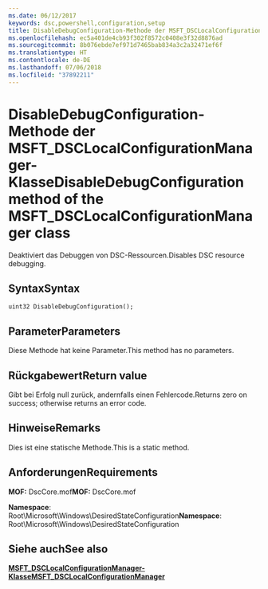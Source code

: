 ```yaml
---
ms.date: 06/12/2017
keywords: dsc,powershell,configuration,setup
title: DisableDebugConfiguration-Methode der MSFT_DSCLocalConfigurationManager-Klasse
ms.openlocfilehash: ec5a401de4cb93f302f8572c0408e3f32d8876ad
ms.sourcegitcommit: 8b076ebde7ef971d7465bab834a3c2a32471ef6f
ms.translationtype: HT
ms.contentlocale: de-DE
ms.lasthandoff: 07/06/2018
ms.locfileid: "37892211"
---
```

# <a name="disabledebugconfiguration-method-of-the-msftdsclocalconfigurationmanager-class"></a><span data-ttu-id="66f2a-103">DisableDebugConfiguration-Methode der MSFT_DSCLocalConfigurationManager-Klasse</span><span class="sxs-lookup"><span data-stu-id="66f2a-103">DisableDebugConfiguration method of the MSFT_DSCLocalConfigurationManager class</span></span>

<span data-ttu-id="66f2a-104">Deaktiviert das Debuggen von DSC-Ressourcen.</span><span class="sxs-lookup"><span data-stu-id="66f2a-104">Disables DSC resource debugging.</span></span>

## <a name="syntax"></a><span data-ttu-id="66f2a-105">Syntax</span><span class="sxs-lookup"><span data-stu-id="66f2a-105">Syntax</span></span>

```mof
uint32 DisableDebugConfiguration();
```

## <a name="parameters"></a><span data-ttu-id="66f2a-106">Parameter</span><span class="sxs-lookup"><span data-stu-id="66f2a-106">Parameters</span></span>

<span data-ttu-id="66f2a-107">Diese Methode hat keine Parameter.</span><span class="sxs-lookup"><span data-stu-id="66f2a-107">This method has no parameters.</span></span>

## <a name="return-value"></a><span data-ttu-id="66f2a-108">Rückgabewert</span><span class="sxs-lookup"><span data-stu-id="66f2a-108">Return value</span></span>

<span data-ttu-id="66f2a-109">Gibt bei Erfolg null zurück, andernfalls einen Fehlercode.</span><span class="sxs-lookup"><span data-stu-id="66f2a-109">Returns zero on success; otherwise returns an error code.</span></span>

## <a name="remarks"></a><span data-ttu-id="66f2a-110">Hinweise</span><span class="sxs-lookup"><span data-stu-id="66f2a-110">Remarks</span></span>

<span data-ttu-id="66f2a-111">Dies ist eine statische Methode.</span><span class="sxs-lookup"><span data-stu-id="66f2a-111">This is a static method.</span></span>

## <a name="requirements"></a><span data-ttu-id="66f2a-112">Anforderungen</span><span class="sxs-lookup"><span data-stu-id="66f2a-112">Requirements</span></span>

<span data-ttu-id="66f2a-113">**MOF:** DscCore.mof</span><span class="sxs-lookup"><span data-stu-id="66f2a-113">**MOF:** DscCore.mof</span></span>

<span data-ttu-id="66f2a-114">**Namespace**: Root\Microsoft\Windows\DesiredStateConfiguration</span><span class="sxs-lookup"><span data-stu-id="66f2a-114">**Namespace**: Root\Microsoft\Windows\DesiredStateConfiguration</span></span>

## <a name="see-also"></a><span data-ttu-id="66f2a-115">Siehe auch</span><span class="sxs-lookup"><span data-stu-id="66f2a-115">See also</span></span>

[<span data-ttu-id="66f2a-116">**MSFT_DSCLocalConfigurationManager-Klasse**</span><span class="sxs-lookup"><span data-stu-id="66f2a-116">**MSFT_DSCLocalConfigurationManager**</span></span>](msft-dsclocalconfigurationmanager.md)